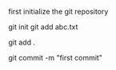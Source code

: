 first initialize the git repository

git init
git add abc.txt

git add .

git commit -m "first commit"
